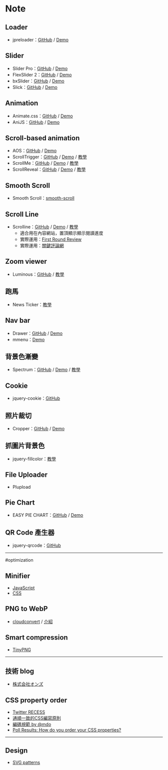 # Note
## Loader
* jpreloader：[GitHub](https://github.com/kennyooi/jpreloader) / [Demo](http://www.inwebson.com/demo/jpreloader-v2/)

## Slider
* Slider Pro：[GitHub](https://github.com/bqworks/slider-pro) / [Demo](http://bqworks.com/slider-pro/)
* FlexSlider 2：[GitHub](https://github.com/woothemes/FlexSlider) / [Demo](http://flexslider.woothemes.com/)
* bxSlider：[GitHub](https://github.com/stevenwanderski/bxslider-4) / [Demo](http://bxslider.com/) 
* Slick：[GitHub](https://github.com/kenwheeler/slick/) / [Demo](http://kenwheeler.github.io/slick/)

## Animation
* Animate.css：[GitHub](https://github.com/daneden/animate.css) / [Demo](https://daneden.github.io/animate.css/)
* AniJS：[GitHub](https://github.com/anijs/anijs/) / [Demo](http://anijs.github.io/)

## Scroll-based animation
* AOS：[GitHub](https://github.com/michalsnik/aos) / [Demo](http://michalsnik.github.io/aos/)
* ScrollTrigger：[GitHub](https://github.com/terwanerik/ScrollTrigger) / [Demo](https://terwanerik.github.io/ScrollTrigger/) / [教學](http://on-ze.com/archives/5824)
* ScrollMe：[GitHub](https://github.com/nckprsn/scrollme) / [Demo](http://scrollme.nckprsn.com/) / [教學](http://on-ze.com/archives/5678)
* ScrollReveal：[GitHub](https://github.com/jlmakes/scrollreveal.js) / [Demo](https://scrollrevealjs.org/) / [教學](http://on-ze.com/archives/4477) 

## Smooth Scroll
* Smooth Scroll：[smooth-scroll](https://github.com/cferdinandi/smooth-scroll)

## Scroll Line
* Scrolline：[GitHub](https://github.com/anthonyly/Scrolline.js) / [Demo](http://anthonyly.com/jquery.plugins/scrolline/) / [教學](http://on-ze.com/archives/5948)
  *  適合用在內容網站，置頂顯示顯示閱讀進度
  *  實際運用：[First Round Review](http://firstround.com/review/defining-product-design-a-dispatch-from-airbnbs-design-chief/)
  *  實際運用：[關鍵評論網](https://www.thenewslens.com/article/49872)

## Zoom viewer
* Luminous：[GitHub](https://github.com/imgix/luminous) / [教學](http://on-ze.com/archives/5669)

## 跑馬
* News Ticker：[教學](http://on-ze.com/archives/618)

## Nav bar
* Drawer：[GitHub](https://github.com/blivesta/drawer/) / [Demo](http://git.blivesta.com/drawer/)
* mmenu：[Demo](http://mmenu.frebsite.nl)

## 背景色漸變
* Spectrum：[GitHub](https://github.com/andreacrofts/spectrum-plugin) / [Demo](http://www.andreacrofts.codes/spectrum/) / [教學](http://on-ze.com/archives/5245)

## Cookie
* jquery-cookie：[GitHub](https://github.com/carhartl/jquery-cookie)

## 照片裁切
* Cropper：[GitHub](https://github.com/fengyuanchen/cropper) / [Demo](https://fengyuanchen.github.io/cropper/)

## 抓圖片背景色
* jquery-fillcolor：[教學](https://www.jqueryscript.net/other/Change-Background-Color-Based-On-Image-Color-jQuery-fillcolor.html)

## File Uploader
* Plupload

## Pie Chart
* EASY PIE CHART：[GitHub](https://github.com/rendro/easy-pie-chart) / [Demo](https://rendro.github.io/easy-pie-chart/)

## QR Code 產生器
* jquery-qrcode：[GitHub](https://github.com/jeromeetienne/jquery-qrcode)

---

#optimization
## Minifier
* [JavaScript](https://javascript-minifier.com/)
* [CSS](https://cssminifier.com/)

## PNG to WebP
* [cloudconvert](https://cloudconvert.com/png-to-webp) / [介紹](https://developers.google.com/speed/webp/)

## Smart compression
* [TinyPNG](https://tinypng.com)

---

## 技術 blog
* [株式会社オンズ](http://on-ze.com/blog)

## CSS property order
* [Twitter RECESS](https://github.com/twitter/recess/blob/master/lib/lint/strict-property-order.js#L35)
* [通順一致的CSS編寫原則](https://github.com/necolas/idiomatic-css/tree/master/translations/zh-TW)
* [編碼規範 by @mdo](http://codeguide.bootcss.com/)
* [Poll Results: How do you order your CSS properties?](https://css-tricks.com/poll-results-how-do-you-order-your-css-properties/)

---

## Design
* [SVG patterns](http://www.heropatterns.com/)

